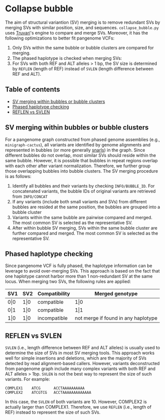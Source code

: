 # Collapse bubble

The aim of structural variantion (SV) merging is to remove redundant SVs by merging SVs with similar position, size, and sequences. `collapse_bubble.py` uses [Truvari](https://github.com/ACEnglish/truvari)'s engine to compare and merge SVs. Moreover, it has the following optimizations to better fit pangenome VCFs:

1. Only SVs within the same bubble or bubble clusters are compared for merging.
2. The phased haplotype is checked when merging SVs:
3. For SVs with both REF and ALT alleles > 1 bp, the SV size is determined by `REFLEN` (length of REF) instead of `SVLEN` (length difference between REF and ALT).

## Table of contents

- [SV merging within bubbles or bubble clusters](#sv-merging-within-bubbles-or-bubble-clusters)
- [Phased haplotype checking](#phased-haplotype-checking)
- [REFLEN vs SVLEN](#reflen-vs-svlen)

## SV merging within bubbles or bubble clusters

For a pangenome graph constructed from phased genome assemblies (e.g., `minigraph-cactus`), all variants are identified by genome alignments and represented in bubbles (or more generally [snarls](https://github.com/vgteam/vg/wiki/Snarls-and-chains)) in the graph. Since different bubbles do not overlap, most similar SVs should reside within the same bubble. However, it is possible that bubbles in repeat regions overlap with each other after variant normalization. Therefore, we further group those overlapping bubbles into bubble clusters. The SV merging procedure is as follows:

1. Identify all bubbles and their variants by checking `INFO/BUBBLE_ID`. For concatenated variants, the bubble IDs of original variants are retrieved from `INFO/CONCAT`
2. If any variants (include both small variants and SVs) from different bubbles are resided at the same position, the bubbles are grouped into a bubble cluster
3. Variants within the same bubble are pairwise compared and merged. The most common SV is selected as the representative SV.
4. After within bubble SV merging, SVs within the same bubble cluster are further compared and merged. The most common SV is selected as the representative SV.

## Phased haplotype checking

Since pangenome VCF is fully phased, the haplotype information can be leverage to avoid over-merging SVs. This approach is based on the fact that one haplotype cannot harbor more than 1 non-redundant SV at the same locus. When merging two SVs, the following rules are applied:

| SV1  | SV2  | Compatibility | Merged genotype                     |
| ---- | ---- | ------------- | ----------------------------------- |
| 0\|0 | 1\|0 | compatible    | 1\|0                                |
| 0\|1 | 1\|0 | compatible    | 1\|1                                |
| 1\|0 | 1\|0 | incompatible  | not merge if found in any haplotype |


## REFLEN vs SVLEN

`SVLEN` (i.e., length difference between REF and ALT alleles) is usually used to determine the size of SVs in most SV merging tools. This approach works well for simple insertions and deletions, which are the majority of SVs detected by read alignment-based callers. However, variants deconstructed from pangenome graph include many complex variants with both REF and ALT alleles > 1bp. `SVLEN` is not the best way to represent the size of such variants. For example:

```
COMPLEX1    ATCG      ACCTAAAAAAAAAA
COMPLEX2    ATCGTCG   ACCTAAAAAAAAAAAAA

```

In this case, the `SVLEN` of both variants are 10. However, COMPLEX2 is actually larger than COMPLEX1. Therefore, we use `REFLEN` (i.e., length of REF) instead to represent the size of such SVs.